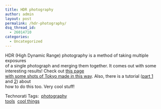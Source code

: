 ```yaml
---
title: HDR photography
author: admin
layout: post
permalink: /hdr-photography/
dsq_thread_id:
  - 26014710
categories:
  - Uncategorized
---
```

HDR (High Dynamic Range) photography is a method of taking multiple exposures  
of a single photograph and merging them together. It comes out with some  
interesting results! Check out [this page  
with some shots of Tokyo made in this way][1]. Also, there is a tutorial ([part 1][2]  
and [2][3]) about  
how to do this too. Very cool stuff!

Technorati Tags:&nbsp; <a href="http://www.technorati.com/tag/photography" rel="tag">photography</a>&nbsp;  
<a href="http://www.technorati.com/tag/tools" rel="tag">tools</a>&nbsp; <a href="http://www.technorati.com/tag/coolthings" rel="tag">cool things</a>&nbsp;

 [1]: http://www.pingmag.jp/2006/04/13/10-pictures-of-tokyo-gotham/
 [2]: http://www.flickr.com/photo_zoom.gne?id=100264396&size=o
 [3]: http://www.flickr.com/photo_zoom.gne?id=100264209&size=o